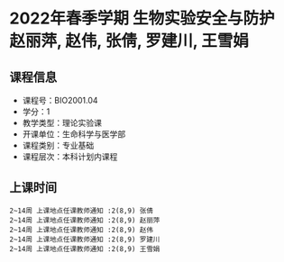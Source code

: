 # 2022年春季学期 生物实验安全与防护 赵丽萍, 赵伟, 张倩, 罗建川, 王雪娟






## 课程信息

- 课程号：BIO2001.04
- 学分：1
- 教学类型：理论实验课
- 开课单位：生命科学与医学部
- 课程类别：专业基础
- 课程层次：本科计划内课程

## 上课时间

```
2~14周 上课地点任课教师通知 :2(8,9) 张倩
2~14周 上课地点任课教师通知 :2(8,9) 赵丽萍
2~14周 上课地点任课教师通知 :2(8,9) 赵伟
2~14周 上课地点任课教师通知 :2(8,9) 罗建川
2~14周 上课地点任课教师通知 :2(8,9) 王雪娟
```

